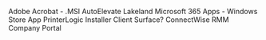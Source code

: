 Adobe Acrobat - .MSI
AutoElevate Lakeland
Microsoft 365 Apps - Windows Store App
PrinterLogic Installer Client
Surface?
ConnectWise RMM
Company Portal

